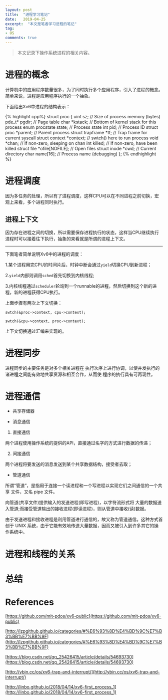 ```yaml
---
layout: post
title:  "进程学习笔记"
date:   2019-04-25
excerpt:  "本文是笔者学习进程的笔记"
tag:
- OS
comments: true
---
```


> 本文记录下操作系统进程的相关内容。

# 进程的概念

计算机中的应用程序数量很多，为了同时执行多个应用程序，引入了进程的概念。简单来说，进程是应用程序执行的一个抽象。

下面给出Xv6中进程的结构表示：

{% highlight cpp%}
struct proc {
  uint sz;                     // Size of process memory (bytes)
  pde_t* pgdir;                // Page table
  char *kstack;                // Bottom of kernel stack for this process
  enum procstate state;        // Process state
  int pid;                     // Process ID
  struct proc *parent;         // Parent process
  struct trapframe *tf;        // Trap frame for current syscall
  struct context *context;     // swtch() here to run process
  void *chan;                  // If non-zero, sleeping on chan
  int killed;                  // If non-zero, have been killed
  struct file *ofile[NOFILE];  // Open files
  struct inode *cwd;           // Current directory
  char name[16];               // Process name (debugging)
};
{% endhighlight %}

# 进程调度

因为多任务的处理，所以有了进程调度，这样CPU可以在不同进程之前切换，宏观上来看，多个进程同时执行。

## 进程上下文

因为存在进程之间的切换，所以需要保存进程执行的状态，这样当CPU继续执行进程时可以接着往下执行，抽象的来看就是所谓的进程上下文。

---

下面笔者简单说明Xv6中的进程的调度：

1.某个进程用完CPU的时间片后，时钟中断会通过`yield`切换CPU到新进程；

2.`yield`内部则调用`sched`首先切换到内核线程;

3.内核线程通过`scheduler`轮询到一个runnable的进程，然后切换到这个新的进程，新的进程获得CPU执行。

上面步骤有两次上下文切换：

```
swtch(&proc->context, cpu->context);

swtch(&cpu->context, proc->context);
```

上下文切换通过汇编来实现的。

# 进程同步

进程同步的主要任务是对多个相关进程在 执行次序上进行协调，以使并发执行的诸进程之间能有效地共享资源和相互合作，从而使 程序的执行具有可再现性。

# 进程通信

- 共享存储器

- 消息通信

1. 直接通信

两个进程使用操作系统的提供的API，直接通过名字的方式进行数据的传递；

2. 间接通信

两个进程将要发送的消息发送到某个共享数据结构，接受者去取；

- 管道通信

所谓“管道”，是指用于连接一个读进程和一个写进程以实现它们之间通信的一个共享 文件，又名 pipe 文件。

向管道(共享文件)提供输入的发送进程(即写进程)，以字符流形式将 大量的数据送入管道;而接受管道输出的接收进程(即读进程)，则从管道中接收(读)数据。 

由于发送进程和接收进程是利用管道进行通信的，故又称为管道通信。这种方式首创于 UNIX 系统，由于它能有效地传送大量数据，因而又被引入到许多其它的操作系统中。

# 进程和线程的关系

# 总结

# References

[https://github.com/mit-pdos/xv6-public](https://github.com/mit-pdos/xv6-public)

[http://lzpgithub.github.io/categories/#%E6%93%8D%E4%BD%9C%E7%B3%BB%E7%BB%9F](http://lzpgithub.github.io/categories/#%E6%93%8D%E4%BD%9C%E7%B3%BB%E7%BB%9F)

[https://blog.csdn.net/qq_25426415/article/details/54693730](https://blog.csdn.net/qq_25426415/article/details/54693730)

[http://ybin.cc/os/xv6-trap-and-interrupt/](http://ybin.cc/os/xv6-trap-and-interrupt/)

[http://linbo.github.io/2018/04/14/xv6-first_process_1](http://linbo.github.io/2018/04/14/xv6-first_process_1)

